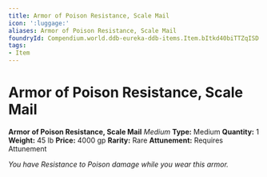 ```yaml
---
title: Armor of Poison Resistance, Scale Mail
icon: ':luggage:'
aliases: Armor of Poison Resistance, Scale Mail
foundryId: Compendium.world.ddb-eureka-ddb-items.Item.bItkd40biTTZqISD
tags:
- Item
---
```


# Armor of Poison Resistance, Scale Mail

**Armor of Poison Resistance, Scale Mail**
_Medium_
**Type:** Medium
**Quantity:** 1
**Weight:** 45 lb
**Price:** 4000 gp
**Rarity:** Rare
**Attunement:** Requires Attunement

*You have Resistance to Poison damage while you wear this armor.*